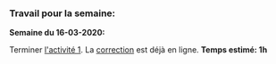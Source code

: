 ### Travail pour la semaine:

**Semaine du 16-03-2020:**

Terminer [l'activité 1](https://github.com/YannBouyeron/SVT2/blob/master/Corps%20humain%20et%20santé/A1%20Phénotypes%20sexuels.md). La [correction](https://github.com/YannBouyeron/SVT2/blob/master/Corps%20humain%20et%20santé/A1%20Correction.md) est déjà en ligne. **Temps estimé: 1h**




